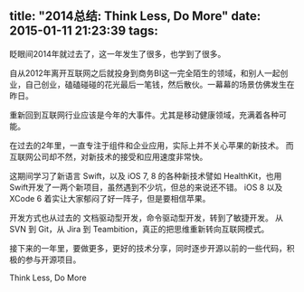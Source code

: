 title: "2014总结: Think Less, Do More"
date: 2015-01-11 21:23:39
tags:
---

眨眼间2014年就过去了，这一年发生了很多，也学到了很多。

自从2012年离开互联网之后就投身到商务BI这一完全陌生的领域，和别人一起创业，自己创业，磕磕碰碰的花光最后一笔钱，然后散伙。一幕幕的场景仿佛发生在昨日。

重新回到互联网行业应该是今年的大事件。尤其是移动健康领域，充满着各种可能。

在过去的2年里，一直专注于组件和企业应用，实际上并不关心苹果的新技术。
而互联网公司却不然，对新技术的接受和应用速度非常快。

这期间学习了新语言 Swift，以及 iOS 7, 8 的各种新技术譬如 HealthKit，也用Swift开发了一两个新项目，虽然遇到不少坑，但总的来说还不错。
iOS 8 以及 XCode 6 着实让大家郁闷了好一阵子，但是要相信苹果。

开发方式也从过去的 文档驱动型开发，命令驱动型开发，转到了敏捷开发。
从 SVN 到 Git，从 Jira 到 Teambition，真正的把思维重新转向互联网模式。

接下来的一年里，要做更多，更好的技术分享，同时逐步开源以前的一些代码，积极的参与开源项目。

Think Less, Do More



